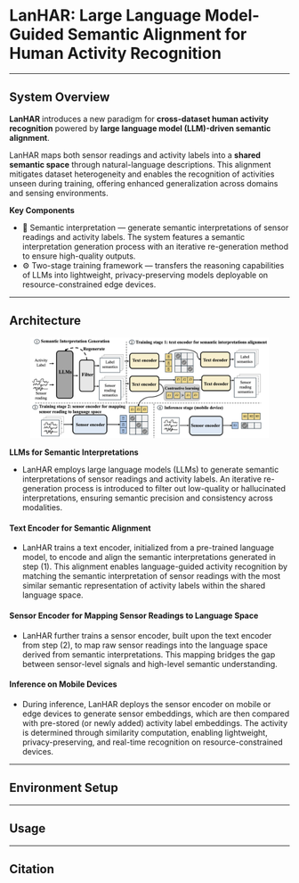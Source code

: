 # LanHAR: Large Language Model-Guided Semantic Alignment for Human Activity Recognition

---

## System Overview
**LanHAR** introduces a new paradigm for **cross-dataset human activity recognition** powered by **large language model (LLM)-driven semantic alignment**. 

LanHAR maps both sensor readings and activity labels into a **shared semantic space** through natural-language descriptions. This alignment mitigates dataset heterogeneity and enables the recognition of activities unseen during training, offering enhanced generalization across domains and sensing environments.

**Key Components**

- 🧠 Semantic interpretation — generate semantic interpretations of sensor readings and activity labels. The system features a semantic interpretation generation process with an iterative re-generation method to ensure high-quality outputs.
- ⚙️ Two-stage training framework — transfers the reasoning capabilities of LLMs into lightweight, privacy-preserving models deployable on resource-constrained edge devices.

---
## Architecture
<p align="center">
  <img src="assets/lanhar_overview.png" alt="LanHAR Framework" width="85%">
</p>

**LLMs for Semantic Interpretations**

- LanHAR employs large language models (LLMs) to generate semantic interpretations of sensor readings and activity labels. An iterative re-generation process is introduced to filter out low-quality or hallucinated interpretations, ensuring semantic precision and consistency across modalities.

#### Text Encoder for Semantic Alignment
- LanHAR trains a text encoder, initialized from a pre-trained language model, to encode and align the semantic interpretations generated in step (1). This alignment enables language-guided activity recognition by matching the semantic interpretation of sensor readings with the most similar semantic representation of activity labels within the shared language space.

#### Sensor Encoder for Mapping Sensor Readings to Language Space
- LanHAR further trains a sensor encoder, built upon the text encoder from step (2), to map raw sensor readings into the language space derived from semantic interpretations. This mapping bridges the gap between sensor-level signals and high-level semantic understanding.

#### Inference on Mobile Devices
- During inference, LanHAR deploys the sensor encoder on mobile or edge devices to generate sensor embeddings, which are then compared with pre-stored (or newly added) activity label embeddings. The activity is determined through similarity computation, enabling lightweight, privacy-preserving, and real-time recognition on resource-constrained devices.

---
## Environment Setup
---
## Usage
---
## Citation













